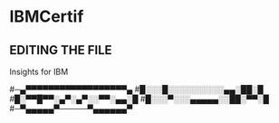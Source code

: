 # IBMCertif

## EDITING THE FILE

Insights for IBM 

#─▄▀▀▀▀▀▀▀▀▀▀▀▀▀▀▀▀▀▀▄
#█░░░█░░░░░░░░░░▄▄░██░█
#█░▀▀█▀▀░▄▀░▄▀░░▀▀░▄▄░█
#█░░░▀░░░▄▄▄▄▄░░██░▀▀░█
#─▀▄▄▄▄▄▀─────▀▄▄▄▄▄▄▀

